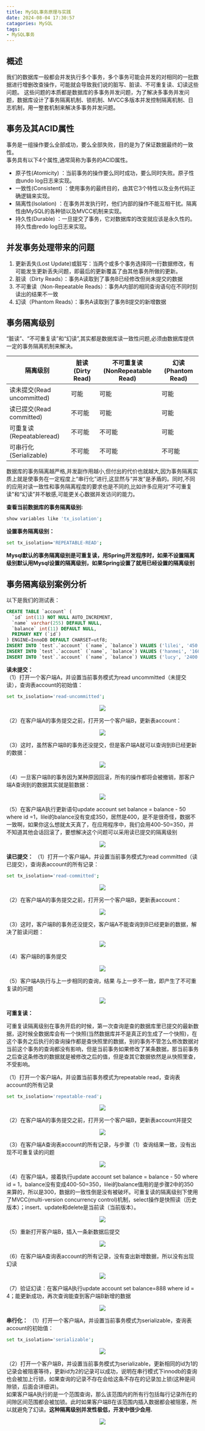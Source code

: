 ```yaml
---
title: MySQL事务原理与实践
date: 2024-08-04 17:30:57
catagories: MySQL
tags:
- MySQL事务
---
```


## 概述
我们的数据库一般都会并发执行多个事务，多个事务可能会并发的对相同的一批数据进行增删改查操作，可能就会导致我们说的脏写、脏读、不可重复读、幻读这些问题。
这些问题的本质都是数据库的多事务并发问题，为了解决多事务并发问题，数据库设计了事务隔离机制、锁机制、MVCC多版本并发控制隔离机制、日志机制，用一整套机制来解决多事务并发问题。

## 事务及其ACID属性
事务是一组操作要么全部成功，要么全部失败，目的是为了保证数据最终的一致性。  
事务具有以下4个属性,通常简称为事务的ACID属性。
- 原子性(Atomicity) ：当前事务的操作要么同时成功，要么同时失败。原子性由undo log日志来实现。
- 一致性(Consistent) ：使用事务的最终目的，由其它3个特性以及业务代码正确逻辑来实现。
- 隔离性(Isolation) ：在事务并发执行时，他们内部的操作不能互相干扰。隔离性由MySQL的各种锁以及MVCC机制来实现。
- 持久性(Durable) ：一旦提交了事务，它对数据库的改变就应该是永久性的。持久性由redo log日志来实现。

## 并发事务处理带来的问题

1. 更新丢失(Lost Update)或脏写：当两个或多个事务选择同一行数据修改，有可能发生更新丢失问题，即最后的更新覆盖了由其他事务所做的更新。
2. 脏读（Dirty Reads）：事务A读取到了事务B已经修改但尚未提交的数据
3. 不可重读（Non-Repeatable Reads）：事务A内部的相同查询语句在不同时刻读出的结果不一致
4. 幻读（Phantom Reads）：事务A读取到了事务B提交的新增数据

## 事务隔离级别

“脏读”、“不可重复读”和“幻读”,其实都是数据库读一致性问题,必须由数据库提供一定的事务隔离机制来解决。

隔离级别|脏读(Dirty Read)|不可重复读(NonRepeatable Read)|幻读(Phantom Read)
---|---|---|---
读未提交(Read uncommitted)|可能|可能|可能
读已提交(Read committed)|不可能|可能|可能
可重复读(Repeatableread)|不可能|不可能|可能
可串行化(Serializable)| 不可能|不可能|不可能

数据库的事务隔离越严格,并发副作用越小,但付出的代价也就越大,因为事务隔离实质上就是使事务在一定程度上“串行化”进行,这显然与“并发”是矛盾的。同时,不同的应用对读一致性和事务隔离程度的要求也是不同的,比如许多应用对“不可重复读"和“幻读”并不敏感,可能更关心数据并发访问的能力。  

**查看当前数据库的事务隔离级别:** 
```bash
show variables like 'tx_isolation';
```

**设置事务隔离级别：**
```bash
set tx_isolation='REPEATABLE-READ';
```

**Mysql默认的事务隔离级别是可重复读，用Spring开发程序时，如果不设置隔离级别默认用Mysql设置的隔离级别，如果Spring设置了就用已经设置的隔离级别**

## 事务隔离级别案例分析
以下是我们的测试表：

```sql
CREATE TABLE `account` (
  `id` int(11) NOT NULL AUTO_INCREMENT,
  `name` varchar(255) DEFAULT NULL,
  `balance` int(11) DEFAULT NULL,
  PRIMARY KEY (`id`)
) ENGINE=InnoDB DEFAULT CHARSET=utf8;
INSERT INTO `test`.`account` (`name`, `balance`) VALUES ('lilei', '450');
INSERT INTO `test`.`account` (`name`, `balance`) VALUES ('hanmei', '16000');
INSERT INTO `test`.`account` (`name`, `balance`) VALUES ('lucy', '2400');
```

**读未提交：**  
（1）打开一个客户端A，并设置当前事务模式为read uncommitted（未提交读），查询表account的初始值：

```bash
set tx_isolation='read-uncommitted';
```

<center>
    <img src="./MySQL事务原理与实践/87-367776221.png" />
</center>

（2）在客户端A的事务提交之前，打开另一个客户端B，更新表account：

<center>
    <img src="./MySQL事务原理与实践/06-862399438.png" />
</center>

（3）这时，虽然客户端B的事务还没提交，但是客户端A就可以查询到B已经更新的数据： 

<center>
    <img src="./MySQL事务原理与实践/0-2059251412.png" />
</center>

（4）一旦客户端B的事务因为某种原因回滚，所有的操作都将会被撤销，那客户端A查询到的数据其实就是脏数据： 

<center>
    <img src="./MySQL事务原理与实践/0-1018252120.png" />
</center>

（5）在客户端A执行更新语句update account set balance = balance - 50 where id =1，lilei的balance没有变成350，居然是400，是不是很奇怪，数据不一致啊，如果你这么想就太天真了，在应用程序中，我们会用400-50=350，并不知道其他会话回滚了，要想解决这个问题可以采用读已提交的隔离级别

<center>
    <img src="./MySQL事务原理与实践/1-1023048699.png" />
</center>

**读已提交：**
（1）打开一个客户端A，并设置当前事务模式为read committed（读已提交），查询表account的所有记录：

```bash
set tx_isolation='read-committed';
```

<center>
    <img src="./MySQL事务原理与实践/3-1441361659.png" />
</center>

（2）在客户端A的事务提交之前，打开另一个客户端B，更新表account：

<center>
    <img src="./MySQL事务原理与实践/696-48081094.png" />
</center>

（3）这时，客户端B的事务还没提交，客户端A不能查询到B已经更新的数据，解决了脏读问题： 

<center>
    <img src="./MySQL事务原理与实践/78-179631977.png" />
</center>

（4）客户端B的事务提交

<center>
    <img src="./MySQL事务原理与实践/0-1677223761.png" />
</center>

（5）客户端A执行与上一步相同的查询，结果 与上一步不一致，即产生了不可重复读的问题

<center>
    <img src="./MySQL事务原理与实践/7-2092924598.png" />
</center>

**可重复读：**

可重复读隔离级别在事务开启的时候，第一次查询是查的数据库里已提交的最新数据，这时候全数据库会有一个快照(当然数据库并不是真正的生成了一个快照)，在这个事务之后执行的查询操作都是查快照里的数据，别的事务不管怎么修改数据对当前这个事务的查询都没有影响，但是当前事务如果修改了某条数据，那当前事务之后查这条修改的数据就是被修改之后的值，但是查其它数据依然是从快照里查，不受影响。

（1）打开一个客户端A，并设置当前事务模式为repeatable read，查询表account的所有记录

```bash
set tx_isolation='repeatable-read';
```

<center>
    <img src="./MySQL事务原理与实践/0-1840487787.png" />
</center>

（2）在客户端A的事务提交之前，打开另一个客户端B，更新表account并提交

<center>
    <img src="./MySQL事务原理与实践/3-1495989601.png" />
</center>

（3）在客户端A查询表account的所有记录，与步骤（1）查询结果一致，没有出现不可重复读的问题

<center>
    <img src="./MySQL事务原理与实践/7-1000794949.png" />
</center>

（4）在客户端A，接着执行update account set balance = balance - 50 where id = 1，balance没有变成400-50=350，lilei的balance值用的是步骤2中的350来算的，所以是300，数据的一致性倒是没有被破坏。可重复读的隔离级别下使用了MVCC(multi-version concurrency control)机制，select操作是快照读（历史版本）；insert、update和delete是当前读（当前版本）。

<center>
    <img src="./MySQL事务原理与实践/clipboard-2-4.png" />
</center>

（5）重新打开客户端B，插入一条新数据后提交

<center>
    <img src="./MySQL事务原理与实践/clipboard-2-5.png" />
</center>

（6）在客户端A查询表account的所有记录，没有查出新增数据，所以没有出现幻读

<center>
    <img src="./MySQL事务原理与实践/clipboard-2-6.png" />
</center>

（7）验证幻读：在客户端A执行update account set balance=888 where id = 4；能更新成功，再次查询能查到客户端B新增的数据

<center>
    <img src="./MySQL事务原理与实践/clipboard-2-7.png" />
</center>

**串行化：**
（1）打开一个客户端A，并设置当前事务模式为serializable，查询表account的初始值：

```bash
set tx_isolation='serializable';
```

<center>
    <img src="./MySQL事务原理与实践/clipboard-3-1.png" />
</center>

（2）打开一个客户端B，并设置当前事务模式为serializable，更新相同的id为1的记录会被阻塞等待，更新id为2的记录可以成功，说明在串行模式下innodb的查询也会被加上行锁，如果查询的记录不存在会给这条不存在的记录加上锁(这种是间隙锁，后面会详细讲)。  
如果客户端A执行的是一个范围查询，那么该范围内的所有行包括每行记录所在的间隙区间范围都会被加锁。此时如果客户端B在该范围内插入数据都会被阻塞，所以就避免了幻读。**这种隔离级别并发性极低，开发中很少会用.**

<center>
    <img src="./MySQL事务原理与实践/clipboard-3-2.png" />
</center>